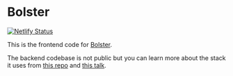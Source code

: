 # Bolster

[![Netlify Status](https://api.netlify.com/api/v1/badges/0c23e5e8-6f54-45bb-9efd-e21c9b4810b7/deploy-status)](https://app.netlify.com/sites/bolster/deploys)

This is the frontend code for [Bolster](https://bolster.pro).

The backend codebase is not public but you can learn more about the stack it uses from [this repo](https://github.com/ronanyeah/rust-hasura) and [this talk](https://www.youtube.com/watch?v=ly05IV5isf4).
